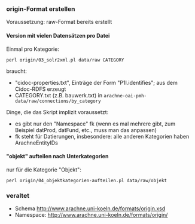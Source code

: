 ### origin-Format erstellen

Voraussetzung: raw-Format bereits erstellt


#### Version mit vielen Datensätzen pro Datei
Einmal pro Kategorie:
```
perl origin/03_solr2xml.pl data/raw CATEGORY
```

braucht:
* "cidoc-properties.txt", Einträge der Form "P1I.identifies"; aus dem Cidoc-RDFS erzeugt
* CATEGORY.txt (z.B. bauwerk.txt) in `arachne-oai-pmh-data/raw/connections/by_category`

Dinge, die das Skript implizit voraussetzt:
* es gibt nur den "Namespace" fk (wenn es mal mehrere gibt, zum Beispiel datProd, datFund, etc., muss man das anpassen)
* fk steht für Datierungen, insbesondere: alle anderen Kategorien haben ArachneEntityIDs


#### "objekt" aufteilen nach Unterkategorien
nur für die Kategorie "Objekt":
```
perl origin/04_objektkategorien-aufteilen.pl data/raw/objekt
```

### veraltet

* Schema http://www.arachne.uni-koeln.de/formats/origin.xsd
* Namespace: http://www.arachne.uni-koeln.de/formats/origin/


